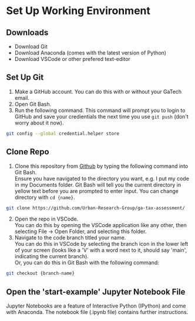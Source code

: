 # Set Up Working Environment
## Downloads
- Download Git
- Download Anaconda (comes with the latest version of Python)
- Download VSCode or other prefered text-editor

## Set Up Git
1. Make a GitHub account. You can do this with or without your GaTech email.
2. Open Git Bash.
3. Run the following command. This command will prompt you to login to GitHub and save your credientials the next time you use ```git push``` (don't worry about it now).
```bash
git config --global credential.helper store
```


## Clone Repo
1. Clone this repository from [Github](https://github.com/Urban-Research-Group/ga-tax-assessment/) by typing the following command into Git Bash.  
Ensure you have navigated to the directory you want, e.g. I put my code in my Documents folder. Git Bash will tell you the current directory in yellow text before you are prompted to enter input. You can change directory with ```cd {name}```.
```bash
git clone https://github.com/Urban-Research-Group/ga-tax-assessment/
```
2. Open the repo in VSCode.  
You can do this by opening the VSCode application like any other, then selecting File -> Open Folder, and selecting this folder.
3. Navigate to the code branch titled your name.  
You can do this in VSCode by selecting the branch icon in the lower left of your screen (looks like a 'V' with a word next to it, should say 'main', indicating the current branch).  
Or, you can do this in Git Bash with the following command:
```bash
git checkout {branch-name}
```

## Open the 'start-example' Jupyter Notebook File
Jupyter Notebooks are a feature of Interactive Python (IPython) and come with Anaconda. The notebook file (.ipynb file) contains further instructions.
